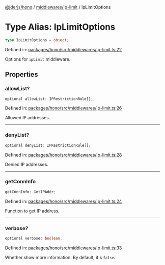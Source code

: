 [@jderjs/hono](../../../README.md) / [middlewares/ip-limit](../README.md) / IpLimitOptions

# Type Alias: IpLimitOptions

```ts
type IpLimitOptions = object;
```

Defined in: [packages/hono/src/middlewares/ip-limit.ts:22](https://github.com/jder-std/hono/blob/7823dd7a59aeab0be6398df9a9afa170aec0fb84/packages/hono/src/middlewares/ip-limit.ts#L22)

Options for `ipLimit` middleware.

## Properties

### allowList?

```ts
optional allowList: IPRestrictionRule[];
```

Defined in: [packages/hono/src/middlewares/ip-limit.ts:26](https://github.com/jder-std/hono/blob/7823dd7a59aeab0be6398df9a9afa170aec0fb84/packages/hono/src/middlewares/ip-limit.ts#L26)

Allowed IP addresses.

***

### denyList?

```ts
optional denyList: IPRestrictionRule[];
```

Defined in: [packages/hono/src/middlewares/ip-limit.ts:28](https://github.com/jder-std/hono/blob/7823dd7a59aeab0be6398df9a9afa170aec0fb84/packages/hono/src/middlewares/ip-limit.ts#L28)

Denied IP addresses.

***

### getConnInfo

```ts
getConnInfo: GetIPAddr;
```

Defined in: [packages/hono/src/middlewares/ip-limit.ts:24](https://github.com/jder-std/hono/blob/7823dd7a59aeab0be6398df9a9afa170aec0fb84/packages/hono/src/middlewares/ip-limit.ts#L24)

Function to get IP address.

***

### verbose?

```ts
optional verbose: boolean;
```

Defined in: [packages/hono/src/middlewares/ip-limit.ts:33](https://github.com/jder-std/hono/blob/7823dd7a59aeab0be6398df9a9afa170aec0fb84/packages/hono/src/middlewares/ip-limit.ts#L33)

Whether show more information.
By default, it's `false`.
